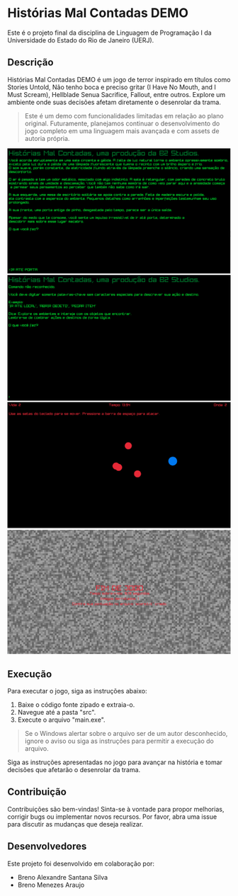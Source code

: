 # Histórias Mal Contadas DEMO

Este é o projeto final da disciplina de Linguagem de Programação I da Universidade do Estado do Rio de Janeiro (UERJ).

## Descrição

Histórias Mal Contadas DEMO é um jogo de terror inspirado em títulos como Stories Untold, Não tenho boca e preciso gritar (I Have No Mouth, and I Must Scream), Hellblade Senua Sacrifice, Fallout, entre outros. Explore um ambiente onde suas decisões afetam diretamente o desenrolar da trama.

> Este é um demo com funcionalidades limitadas em relação ao plano original. Futuramente, planejamos continuar o desenvolvimento do jogo completo em uma linguagem mais avançada e com assets de autoria própria.

![Tela Inicial](/assets/images/tela_inicial.png)
![Tela Unknow](/assets/images/tela_unknow.png)
![Level Two](/assets/images/level_two.png)
![Game Over](/assets/images/game_over.png)

## Execução

Para executar o jogo, siga as instruções abaixo:

1. Baixe o código fonte zipado e extraia-o.
2. Navegue até a pasta "src".
3. Execute o arquivo "main.exe".

> Se o Windows alertar sobre o arquivo ser de um autor desconhecido, ignore o aviso ou siga as instruções para permitir a execução do arquivo.

Siga as instruções apresentadas no jogo para avançar na história e tomar decisões que afetarão o desenrolar da trama.

## Contribuição

Contribuições são bem-vindas! Sinta-se à vontade para propor melhorias, corrigir bugs ou implementar novos recursos. Por favor, abra uma issue para discutir as mudanças que deseja realizar.

## Desenvolvedores

Este projeto foi desenvolvido em colaboração por:

- Breno Alexandre Santana Silva
- Breno Menezes Araujo
